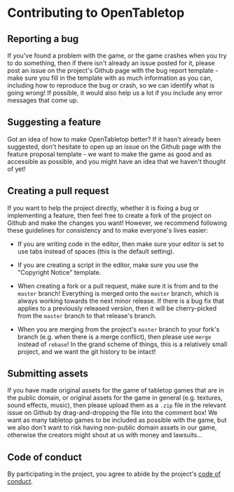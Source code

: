 # Contributing to OpenTabletop

## Reporting a bug

If you've found a problem with the game, or the game crashes when you try to do
something, then if there isn't already an issue posted for it, please post an
issue on the project's Github page with the bug report template - make sure you
fill in the template with as much information as you can, including how to
reproduce the bug or crash, so we can identify what is going wrong! If possible,
it would also help us a lot if you include any error messages that come up.

## Suggesting a feature

Got an idea of how to make OpenTabletop better? If it hasn't already been
suggested, don't hesitate to open up an issue on the Github page with the
feature proposal template - we want to make the game as good and as accessible
as possible, and you might have an idea that we haven't thought of yet!

## Creating a pull request

If you want to help the project directly, whether it is fixing a bug or
implementing a feature, then feel free to create a fork of the project on Github
and make the changes you want! However, we recommend following these guidelines
for consistency and to make everyone's lives easier:

* If you are writing code in the editor, then make sure your editor is set to
use tabs instead of spaces (this is the default setting).

* If you are creating a script in the editor, make sure you use the "Copyright
Notice" template.

* When creating a fork or a pull request, make sure it is from and to the
`master` branch! Everything is merged onto the `master` branch, which is always
working towards the next minor release. If there is a bug fix that applies to a
previously released version, then it will be cherry-picked from the `master`
branch to that release's branch.

* When you are merging from the project's `master` branch to your fork's branch
(e.g. when there is a merge conflict), then please use `merge` instead of
`rebase`! In the grand scheme of things, this is a relatively small project, and
we want the git history to be intact!

## Submitting assets

If you have made original assets for the game of tabletop games that are in the
public domain, or original assets for the game in general (e.g. textures, sound
effects, music), then please upload them as a `.zip` file in the relevant issue
on Github by drag-and-dropping the file into the comment box! We want as many
tabletop games to be included as possible with the game, but we also don't want
to risk having non-public domain assets in our game, otherwise the creators
might shout at us with money and lawsuits...

## Code of conduct

By participating in the project, you agree to abide by the project's
[code of conduct](CODE_OF_CONDUCT.md).
